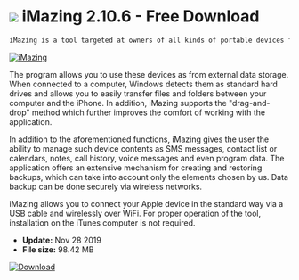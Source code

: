 # ![](https://cdn.softexe.net/static/icon/b/imazing-8806.png) iMazing 2.10.6 - Free Download

```sh
iMazing is a tool targeted at owners of all kinds of portable devices from Apple. It allows easy transfer of data between the computer and the iPhone, iPad, iPod or Apple TV.
```
[![iMazing](https://gallery.dpcdn.pl/imgc/Tools/77106/g_-_420x350_1.5_-_x20170807160804_0.jpg)](https://softexe.net/win/hobbies-lifestyle/mobile/imazing:hhRf.html)

The program allows you to use these devices as from external data storage. When connected to a computer, Windows detects them as standard hard drives and allows you to easily transfer files and folders between your computer and the iPhone. In addition, iMazing supports the "drag-and-drop" method which further improves the comfort of working with the application.
 
 In addition to the aforementioned functions, iMazing gives the user the ability to manage such device contents as SMS messages, contact list or calendars, notes, call history, voice messages and even program data. The application offers an extensive mechanism for creating and restoring backups, which can take into account only the elements chosen by us. Data backup can be done securely via wireless networks.
 
 iMazing allows you to connect your Apple device in the standard way via a USB cable and wirelessly over WiFi. For proper operation of the tool, installation on the iTunes computer is not required.


- **Update:** Nov 28 2019
- **File size:** 98.42 MB

[![Download](https://cdn.softexe.net/static/img/download.png)](https://softexe.net/win/hobbies-lifestyle/mobile/imazing:hhRf.html)

